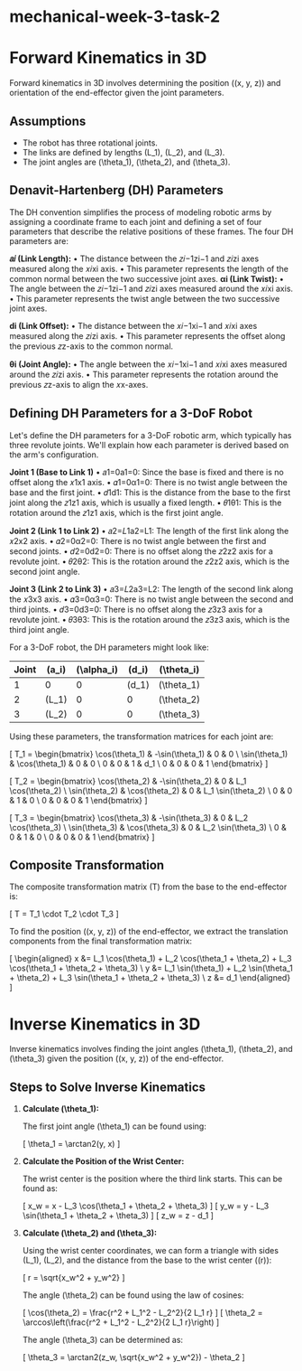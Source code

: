 # mechanical-week-3-task-2

# Forward Kinematics in 3D

Forward kinematics in 3D involves determining the position \((x, y, z)\) and orientation of the end-effector given the joint parameters.

## Assumptions
- The robot has three rotational joints.
- The links are defined by lengths \(L_1\), \(L_2\), and \(L_3\).
- The joint angles are \(\theta_1\), \(\theta_2\), and \(\theta_3\).

## Denavit-Hartenberg (DH) Parameters
The DH convention simplifies the process of modeling robotic arms by assigning a coordinate frame to each joint and defining a set of four parameters that describe the relative positions of these frames. The four DH parameters are:

**𝑎𝑖  (Link Length):**
•	The distance between the 𝑧𝑖−1zi−1 and 𝑧𝑖zi axes measured along the 𝑥𝑖xi axis.
•	This parameter represents the length of the common normal between the two successive joint axes.
**αi (Link Twist):**
•	The angle between the 𝑧𝑖−1zi−1 and 𝑧𝑖zi axes measured around the 𝑥𝑖xi axis.
•	This parameter represents the twist angle between the two successive joint axes.

**di (Link Offset):**
•	The distance between the 𝑥𝑖−1xi−1 and 𝑥𝑖xi axes measured along the 𝑧𝑖zi axis.
•	This parameter represents the offset along the previous 𝑧z-axis to the common normal.

**θi (Joint Angle):**
•	The angle between the 𝑥𝑖−1xi−1 and 𝑥𝑖xi axes measured around the 𝑧𝑖zi axis.
•	This parameter represents the rotation around the previous 𝑧z-axis to align the 𝑥x-axes.

## Defining DH Parameters for a 3-DoF Robot
Let's define the DH parameters for a 3-DoF robotic arm, which typically has three revolute joints. We'll explain how each parameter is derived based on the arm's configuration.

**Joint 1 (Base to Link 1)** 
•	𝑎1=0a1=0: Since the base is fixed and there is no offset along the 𝑥1x1 axis.
•	𝛼1=0α1=0: There is no twist angle between the base and the first joint.
•	𝑑1d1: This is the distance from the base to the first joint along the 𝑧1z1 axis, which is usually a fixed length.
•	𝜃1θ1: This is the rotation around the 𝑧1z1 axis, which is the first joint angle.

 **Joint 2 (Link 1 to Link 2)**
•	𝑎2=𝐿1a2=L1: The length of the first link along the 𝑥2x2 axis.
•	𝛼2=0α2=0: There is no twist angle between the first and second joints.
•	𝑑2=0d2=0: There is no offset along the 𝑧2z2 axis for a revolute joint.
•	𝜃2θ2: This is the rotation around the 𝑧2z2 axis, which is the second joint angle.

**Joint 3 (Link 2 to Link 3)**
•	𝑎3=𝐿2a3=L2: The length of the second link along the 𝑥3x3 axis.
•	𝛼3=0α3=0: There is no twist angle between the second and third joints.
•	𝑑3=0d3=0: There is no offset along the 𝑧3z3 axis for a revolute joint.
•	𝜃3θ3: This is the rotation around the 𝑧3z3 axis, which is the third joint angle.

For a 3-DoF robot, the DH parameters might look like:

| Joint | \(a_i\) | \(\alpha_i\) | \(d_i\) | \(\theta_i\) |
|-------|--------|--------------|--------|-------------|
| 1     | 0      | 0            | \(d_1\) | \(\theta_1\) |
| 2     | \(L_1\) | 0            | 0      | \(\theta_2\) |
| 3     | \(L_2\) | 0            | 0      | \(\theta_3\) |

Using these parameters, the transformation matrices for each joint are:

\[ 
T_1 = \begin{bmatrix}
\cos(\theta_1) & -\sin(\theta_1) & 0 & 0 \\
\sin(\theta_1) & \cos(\theta_1) & 0 & 0 \\
0 & 0 & 1 & d_1 \\
0 & 0 & 0 & 1
\end{bmatrix}
\]

\[ 
T_2 = \begin{bmatrix}
\cos(\theta_2) & -\sin(\theta_2) & 0 & L_1 \cos(\theta_2) \\
\sin(\theta_2) & \cos(\theta_2) & 0 & L_1 \sin(\theta_2) \\
0 & 0 & 1 & 0 \\
0 & 0 & 0 & 1
\end{bmatrix}
\]

\[ 
T_3 = \begin{bmatrix}
\cos(\theta_3) & -\sin(\theta_3) & 0 & L_2 \cos(\theta_3) \\
\sin(\theta_3) & \cos(\theta_3) & 0 & L_2 \sin(\theta_3) \\
0 & 0 & 1 & 0 \\
0 & 0 & 0 & 1
\end{bmatrix}
\]

## Composite Transformation

The composite transformation matrix \(T\) from the base to the end-effector is:

\[ 
T = T_1 \cdot T_2 \cdot T_3
\]

To find the position \((x, y, z)\) of the end-effector, we extract the translation components from the final transformation matrix:

\[ 
\begin{aligned}
x &= L_1 \cos(\theta_1) + L_2 \cos(\theta_1 + \theta_2) + L_3 \cos(\theta_1 + \theta_2 + \theta_3) \\
y &= L_1 \sin(\theta_1) + L_2 \sin(\theta_1 + \theta_2) + L_3 \sin(\theta_1 + \theta_2 + \theta_3) \\
z &= d_1
\end{aligned}
\]

# Inverse Kinematics in 3D

Inverse kinematics involves finding the joint angles \(\theta_1\), \(\theta_2\), and \(\theta_3\) given the position \((x, y, z)\) of the end-effector.

## Steps to Solve Inverse Kinematics

1. **Calculate \(\theta_1\):**

   The first joint angle \(\theta_1\) can be found using:

   \[
   \theta_1 = \arctan2(y, x)
   \]

2. **Calculate the Position of the Wrist Center:**

   The wrist center is the position where the third link starts. This can be found as:

   \[
   x_w = x - L_3 \cos(\theta_1 + \theta_2 + \theta_3)
   \]
   \[
   y_w = y - L_3 \sin(\theta_1 + \theta_2 + \theta_3)
   \]
   \[
   z_w = z - d_1
   \]

3. **Calculate \(\theta_2\) and \(\theta_3\):**

   Using the wrist center coordinates, we can form a triangle with sides \(L_1\), \(L_2\), and the distance from the base to the wrist center \((r)\):

   \[
   r = \sqrt{x_w^2 + y_w^2}
   \]

   The angle \(\theta_2\) can be found using the law of cosines:

   \[
   \cos(\theta_2) = \frac{r^2 + L_1^2 - L_2^2}{2 L_1 r}
   \]
   \[
   \theta_2 = \arccos\left(\frac{r^2 + L_1^2 - L_2^2}{2 L_1 r}\right)
   \]

   The angle \(\theta_3\) can be determined as:

   \[
   \theta_3 = \arctan2(z_w, \sqrt{x_w^2 + y_w^2}) - \theta_2
   \]
